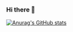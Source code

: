 ### Hi there 👋
[![Anurag's GitHub stats](https://github-readme-stats.vercel.app/api?username=nyunu)](https://github.com/anuraghazra/github-readme-stats)

<!--
**nyunu/nyunu** is a ✨ _special_ ✨ repository because its `README.md` (this file) appears on your GitHub profile.

Here are some ideas to get you started:

- 🔭 I’m currently working on ...
- 🌱 I’m currently learning ...
- 👯 I’m looking to collaborate on ...
- 🤔 I’m looking for help with ...
- 💬 Ask me about ...
- 📫 How to reach me: ...
- 😄 Pronouns: ...
- ⚡ Fun fact: ...
-->
